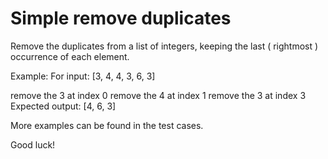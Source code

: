 # Simple remove duplicates

Remove the duplicates from a list of integers, keeping the last ( rightmost ) occurrence of each element.

Example:
For input: [3, 4, 4, 3, 6, 3]

remove the 3 at index 0
remove the 4 at index 1
remove the 3 at index 3
Expected output: [4, 6, 3]

More examples can be found in the test cases.

Good luck!

